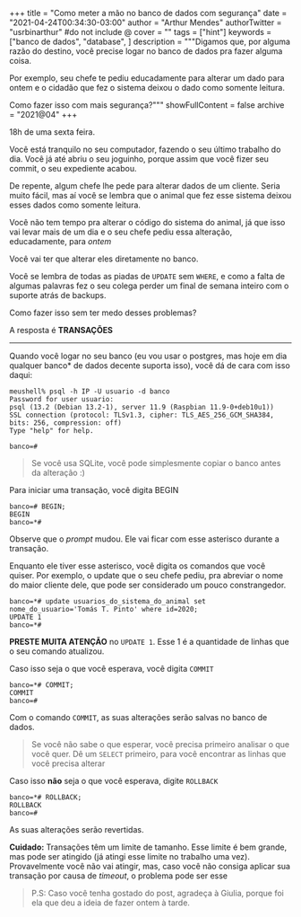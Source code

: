 +++
title = "Como meter a mão no banco de dados com segurança"
date = "2021-04-24T00:34:30-03:00"
author = "Arthur Mendes"
authorTwitter = "usrbinarthur" #do not include @
cover = ""
tags = ["hint"]
keywords = ["banco de dados", "database", ]
description = """Digamos que, por alguma razão do destino, você precise logar no banco de dados pra fazer alguma coisa. <br /> 

Por exemplo, seu chefe te pediu educadamente para alterar um dado para ontem e o cidadão que fez o sistema deixou o dado como somente leitura. <br/> 

Como fazer isso com mais segurança?"""
showFullContent = false
archive = "2021@04"
+++

18h de uma sexta feira.

Você está tranquilo no seu computador, fazendo o seu último trabalho do dia. Você já até abriu o seu
joguinho, porque assim que você fizer seu commit, o seu expediente acabou.

De repente, algum chefe lhe pede para alterar dados de um cliente. Seria muito fácil, mas aí você se
lembra que o animal que fez esse sistema deixou esses dados como somente leitura.

Você não tem tempo pra alterar o código do sistema do animal, já que isso vai levar mais de um dia
e o seu chefe pediu essa alteração, educadamente, para *ontem*

Você vai ter que alterar eles diretamente no banco.

Você se lembra de todas as piadas de `UPDATE` sem `WHERE`, e como a falta de algumas palavras fez o seu
colega perder um final de semana inteiro com o suporte atrás de backups.

Como fazer isso sem ter medo desses problemas?

A resposta é **TRANSAÇÕES**

-----

Quando você logar no seu banco (eu vou usar o postgres, mas hoje em dia qualquer banco* de dados 
decente suporta isso), você dá de cara com isso daqui:

```
meushell% psql -h IP -U usuario -d banco
Password for user usuario: 
psql (13.2 (Debian 13.2-1), server 11.9 (Raspbian 11.9-0+deb10u1))
SSL connection (protocol: TLSv1.3, cipher: TLS_AES_256_GCM_SHA384, bits: 256, compression: off)
Type "help" for help.

banco=# 
```

> Se você usa SQLite, você pode simplesmente copiar o banco antes da alteração :)

Para iniciar uma transação, você digita BEGIN

```
banco=# BEGIN;
BEGIN
banco=*# 
```

Observe que o _prompt_ mudou. Ele vai ficar com esse asterisco durante a transação.

Enquanto ele tiver esse asterisco, você digita os comandos que você quiser. Por exemplo, o update 
que o seu chefe pediu, pra abreviar o nome do maior cliente dele, que pode ser considerado um pouco
constrangedor.

```
banco=*# update usuarios_do_sistema_do_animal set nome_do_usuario='Tomás T. Pinto' where id=2020;
UPDATE 1
banco=*#
```

**PRESTE MUITA ATENÇÃO** no `UPDATE 1`. Esse 1 é a quantidade de linhas que o seu comando atualizou.

Caso isso seja o que você esperava, você digita `COMMIT`

```
banco=*# COMMIT;
COMMIT
banco=# 
```

Com o comando `COMMIT`, as suas alterações serão salvas no banco de dados.

> Se você não sabe o que esperar, você precisa primeiro analisar o que você quer. Dê um `SELECT` 
> primeiro, para você encontrar as linhas que você precisa alterar


Caso isso **não** seja o que você esperava, digite `ROLLBACK`

```
banco=*# ROLLBACK;
ROLLBACK
banco=#
```

As suas alterações serão revertidas.

**Cuidado:** Transações têm um limite de tamanho. Esse limite é bem grande, mas pode ser atingido
(já atingi esse limite no trabalho uma vez). Provavelmente você não vai atingir, mas, caso você não
consiga aplicar sua transação por causa de _timeout_, o problema pode ser esse

> P.S: Caso você tenha gostado do post, agradeça à Giulia, porque foi ela que deu a ideia de fazer 
> ontem à tarde.



